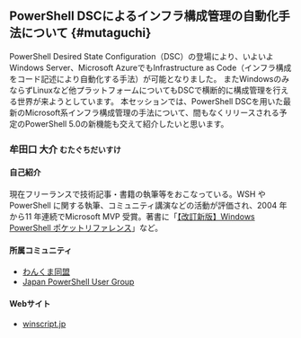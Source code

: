 ## PowerShell DSCによるインフラ構成管理の自動化手法について {#mutaguchi}

PowerShell Desired State Configuration（DSC）の登場により、いよいよWindows Server、Microsoft AzureでもInfrastructure as Code（インフラ構成をコード記述により自動化する手法）が可能となりました。
またWindowsのみならずLinuxなど他プラットフォームについてもDSCで横断的に構成管理を行える世界が来ようとしています。
本セッションでは、PowerShell DSCを用いた最新のMicrosoft系インフラ構成管理の手法について、間もなくリリースされる予定のPowerShell 5.0の新機能も交えて紹介したいと思います。

### 牟田口 大介 <small>むたぐちだいすけ</small>

[<i class="fa fa-facebook"></i>](https://www.facebook.com/daisuke.mutaguchi)
[<i class="fa fa-twitter"></i>](https://twitter.com/mutaguchi)

#### 自己紹介

現在フリーランスで技術記事・書籍の執筆等をおこなっている。WSH やPowerShell に関する執筆、コミュニティ講演などの活動が評価され、2004 年から11 年連続でMicrosoft MVP 受賞。著書に「[【改訂新版】Windows PowerShell ポケットリファレンス](http://gihyo.jp/book/2013/978-4-7741-5542-5)」など。

#### 所属コミュニティ

* [わんくま同盟](http://www.wankuma.com/)
* [Japan PowerShell User Group](http://powershellgroup.org/node/429)

#### Webサイト

* [winscript.jp](http://winscript.jp/)
